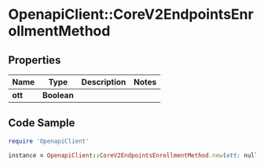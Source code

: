 # OpenapiClient::CoreV2EndpointsEnrollmentMethod

## Properties

Name | Type | Description | Notes
------------ | ------------- | ------------- | -------------
**ott** | **Boolean** |  | 

## Code Sample

```ruby
require 'OpenapiClient'

instance = OpenapiClient::CoreV2EndpointsEnrollmentMethod.new(ott: null)
```


